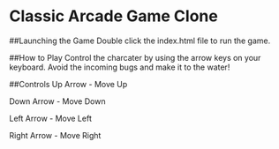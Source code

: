 Classic Arcade Game Clone
===============================

##Launching the Game
Double click the index.html file to run the game.

##How to Play
Control the charcater by using the arrow keys on your keyboard. Avoid the incoming bugs and make it to the water!

##Controls
Up Arrow - Move Up

Down Arrow - Move Down

Left Arrow - Move Left

Right Arrow - Move Right
